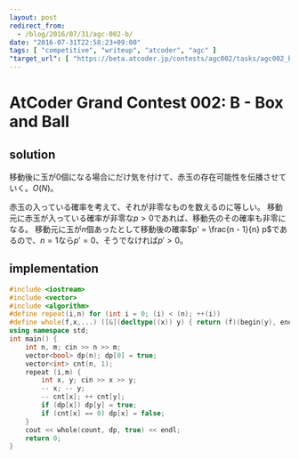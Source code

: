 ```yaml
---
layout: post
redirect_from:
  - /blog/2016/07/31/agc-002-b/
date: "2016-07-31T22:58:23+09:00"
tags: [ "competitive", "writeup", "atcoder", "agc" ]
"target_url": [ "https://beta.atcoder.jp/contests/agc002/tasks/agc002_b" ]
---
```


# AtCoder Grand Contest 002: B - Box and Ball

## solution

移動後に玉が$0$個になる場合にだけ気を付けて、赤玉の存在可能性を伝播させていく。$O(N)$。

赤玉の入っている確率を考えて、それが非零なものを数えるのに等しい。
移動元に赤玉が入っている確率が非零な$p \gt 0$であれば、移動先のその確率も非零になる。
移動元に玉が$n$個あったとして移動後の確率$p' = \frac{n - 1}{n} p$であるので、$n = 1$なら$p' = 0$、そうでなければ$p' \gt 0$。

## implementation

``` c++
#include <iostream>
#include <vector>
#include <algorithm>
#define repeat(i,n) for (int i = 0; (i) < (n); ++(i))
#define whole(f,x,...) ([&](decltype((x)) y) { return (f)(begin(y), end(y), ## __VA_ARGS__); })(x)
using namespace std;
int main() {
    int n, m; cin >> n >> m;
    vector<bool> dp(n); dp[0] = true;
    vector<int> cnt(n, 1);
    repeat (i,m) {
        int x, y; cin >> x >> y;
        -- x; -- y;
        -- cnt[x]; ++ cnt[y];
        if (dp[x]) dp[y] = true;
        if (cnt[x] == 0) dp[x] = false;
    }
    cout << whole(count, dp, true) << endl;
    return 0;
}
```
